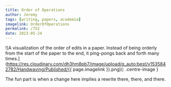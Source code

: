 ```yaml
---
title: Order of Operations
author: Jeremy
tags: [writing, papers, academia]
imagelink: OrderOfOperations
permalink: /752
date: 2023-05-24
---
```


![A visualization of the order of edits in a paper. Instead of being orderly from the start of the paper to the end, it ping-pongs back and forth many times.](https://res.cloudinary.com/dh3hm8pb7/image/upload/q_auto:best/v1535842782/Handwaving/Published/{{ page.imagelink }}.png){: .centre-image }

The fun part is when a change here implies a rewrite there, there, and there.
